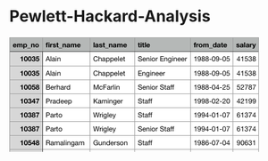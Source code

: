# Pewlett-Hackard-Analysis

![Employee Title and Salary](https://github.com/mroot9519/Pewlett-Hackard-Analysis/blob/master/employee%20title%20salary.png)

